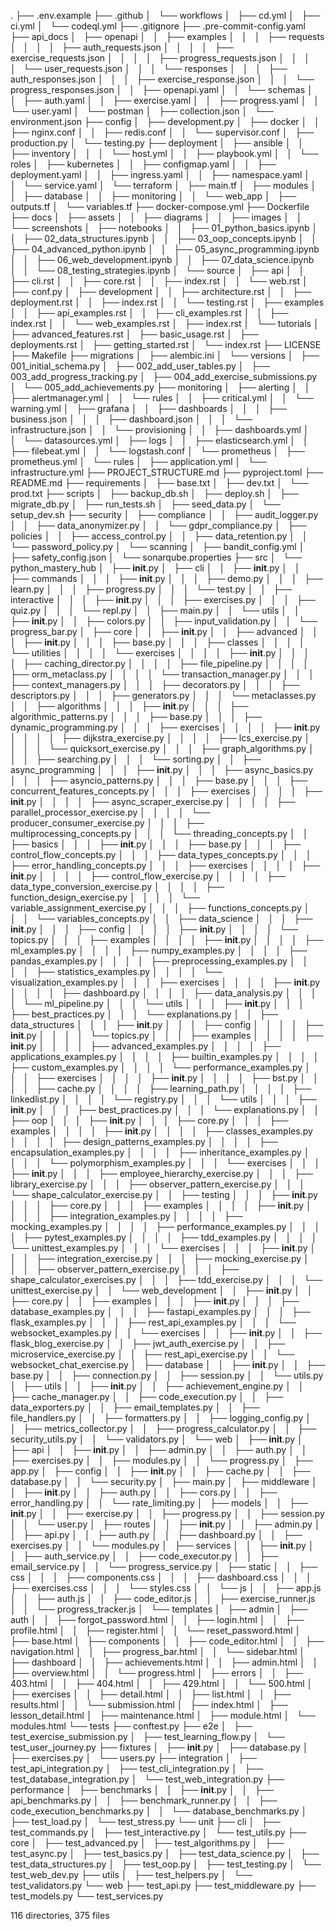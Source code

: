 .
├── .env.example
├── .github
│   └── workflows
│       ├── cd.yml
│       ├── ci.yml
│       └── codeql.yml
├── .gitignore
├── .pre-commit-config.yaml
├── api_docs
│   ├── openapi
│   │   ├── examples
│   │   │   ├── requests
│   │   │   │   ├── auth_requests.json
│   │   │   │   ├── exercise_requests.json
│   │   │   │   ├── progress_requests.json
│   │   │   │   └── user_requests.json
│   │   │   └── responses
│   │   │       ├── auth_responses.json
│   │   │       ├── exercise_response.json
│   │   │       └── progress_responses.json
│   │   ├── openapi.yaml
│   │   └── schemas
│   │       ├── auth.yaml
│   │       ├── exercise.yaml
│   │       ├── progress.yaml
│   │       └── user.yaml
│   └── postman
│       ├── collection.json
│       └── environment.json
├── config
│   ├── development.py
│   ├── docker
│   │   ├── nginx.conf
│   │   ├── redis.conf
│   │   └── supervisor.conf
│   ├── production.py
│   └── testing.py
├── deployment
│   ├── ansible
│   │   ├── inventory
│   │   │   └── host.yml
│   │   ├── playbook.yml
│   │   └── roles
│   ├── kubernetes
│   │   ├── configmap.yaml
│   │   ├── deployment.yaml
│   │   ├── ingress.yaml
│   │   ├── namespace.yaml
│   │   └── service.yaml
│   └── terraform
│       ├── main.tf
│       ├── modules
│       │   ├── database
│       │   ├── monitoring
│       │   └── web_app
│       ├── outputs.tf
│       └── variables.tf
├── docker-compose.yml
├── Dockerfile
├── docs
│   ├── assets
│   │   ├── diagrams
│   │   ├── images
│   │   └── screenshots
│   ├── notebooks
│   │   ├── 01_python_basics.ipynb
│   │   ├── 02_data_structures.ipynb
│   │   ├── 03_oop_concepts.ipynb
│   │   ├── 04_advanced_python.ipynb
│   │   ├── 05_async_programming.ipynb
│   │   ├── 06_web_development.ipynb
│   │   ├── 07_data_science.ipynb
│   │   └── 08_testing_strategies.ipynb
│   └── source
│       ├── api
│       │   ├── cli.rst
│       │   ├── core.rst
│       │   ├── index.rst
│       │   └── web.rst
│       ├── conf.py
│       ├── development
│       │   ├── architecture.rst
│       │   ├── deployment.rst
│       │   ├── index.rst
│       │   └── testing.rst
│       ├── examples
│       │   ├── api_examples.rst
│       │   ├── cli_examples.rst
│       │   ├── index.rst
│       │   └── web_examples.rst
│       ├── index.rst
│       └── tutorials
│           ├── advanced_features.rst
│           ├── basic_usage.rst
│           ├── deployments.rst
│           ├── getting_started.rst
│           └── index.rst
├── LICENSE
├── Makefile
├── migrations
│   ├── alembic.ini
│   └── versions
│       ├── 001_initial_schema.py
│       ├── 002_add_user_tables.py
│       ├── 003_add_progress_tracking.py
│       ├── 004_add_exercise_submissions.py
│       └── 005_add_achievements.py
├── monitoring
│   ├── alerting
│   │   ├── alertmanager.yml
│   │   └── rules
│   │       ├── critical.yml
│   │       └── warning.yml
│   ├── grafana
│   │   ├── dashboards
│   │   │   ├── business.json
│   │   │   ├── dashboard.json
│   │   │   └── infrastructure.json
│   │   └── provisioning
│   │       ├── dashboards.yml
│   │       └── datasources.yml
│   ├── logs
│   │   ├── elasticsearch.yml
│   │   ├── filebeat.yml
│   │   └── logstash.conf
│   └── prometheus
│       ├── prometheus.yml
│       └── rules
│           ├── application.yml
│           └── infrastructure.yml
├── PROJECT_STRUCTURE.md
├── pyproject.toml
├── README.md
├── requirements
│   ├── base.txt
│   ├── dev.txt
│   └── prod.txt
├── scripts
│   ├── backup_db.sh
│   ├── deploy.sh
│   ├── migrate_db.py
│   ├── run_tests.sh
│   ├── seed_data.py
│   └── setup_dev.sh
├── security
│   ├── compliance
│   │   ├── audit_logger.py
│   │   ├── data_anonymizer.py
│   │   └── gdpr_compliance.py
│   ├── policies
│   │   ├── access_control.py
│   │   ├── data_retention.py
│   │   └── password_policy.py
│   └── scanning
│       ├── bandit_config.yml
│       ├── safety_config.json
│       └── sonarqube.properties
├── src
│   └── python_mastery_hub
│       ├── __init__.py
│       ├── cli
│       │   ├── __init__.py
│       │   ├── commands
│       │   │   ├── __init__.py
│       │   │   ├── demo.py
│       │   │   ├── learn.py
│       │   │   ├── progress.py
│       │   │   └── test.py
│       │   ├── interactive
│       │   │   ├── __init__.py
│       │   │   ├── exercises.py
│       │   │   ├── quiz.py
│       │   │   └── repl.py
│       │   ├── main.py
│       │   └── utils
│       │       ├── __init__.py
│       │       ├── colors.py
│       │       ├── input_validation.py
│       │       └── progress_bar.py
│       ├── core
│       │   ├── __init__.py
│       │   ├── advanced
│       │   │   ├── __init__.py
│       │   │   ├── base.py
│       │   │   ├── classes
│       │   │   │   └── utilities
│       │   │   │       └── exercises
│       │   │   │           ├── __init__.py
│       │   │   │           ├── caching_director.py
│       │   │   │           ├── file_pipeline.py
│       │   │   │           ├── orm_metaclass.py
│       │   │   │           └── transaction_manager.py
│       │   │   ├── context_managers.py
│       │   │   ├── decorators.py
│       │   │   ├── descriptors.py
│       │   │   ├── generators.py
│       │   │   └── metaclasses.py
│       │   ├── algorithms
│       │   │   ├── __init__.py
│       │   │   ├── algorithmic_patterns.py
│       │   │   ├── base.py
│       │   │   ├── dynamic_programming.py
│       │   │   ├── exercises
│       │   │   │   ├── __init__.py
│       │   │   │   ├── dijkstra_exercise.py
│       │   │   │   ├── lcs_exercise.py
│       │   │   │   └── quicksort_exercise.py
│       │   │   ├── graph_algorithms.py
│       │   │   ├── searching.py
│       │   │   └── sorting.py
│       │   ├── async_programming
│       │   │   ├── __init__.py
│       │   │   ├── async_basics.py
│       │   │   ├── asyncio_patterns.py
│       │   │   ├── base.py
│       │   │   ├── concurrent_features_concepts.py
│       │   │   ├── exercises
│       │   │   │   ├── __init__.py
│       │   │   │   ├── async_scraper_exercise.py
│       │   │   │   ├── parallel_processor_exercise.py
│       │   │   │   └── producer_consumer_exercise.py
│       │   │   ├── multiprocessing_concepts.py
│       │   │   └── threading_concepts.py
│       │   ├── basics
│       │   │   ├── __init__.py
│       │   │   ├── base.py
│       │   │   ├── control_flow_concepts.py
│       │   │   ├── data_types_concepts.py
│       │   │   ├── error_handling_concepts.py
│       │   │   ├── exercises
│       │   │   │   ├── __init__.py
│       │   │   │   ├── control_flow_exercise.py
│       │   │   │   ├── data_type_conversion_exercise.py
│       │   │   │   ├── function_design_exercise.py
│       │   │   │   └── variable_assignment_exercise.py
│       │   │   ├── functions_concepts.py
│       │   │   └── variables_concepts.py
│       │   ├── data_science
│       │   │   ├── __init__.py
│       │   │   ├── config
│       │   │   │   ├── __init__.py
│       │   │   │   └── topics.py
│       │   │   ├── examples
│       │   │   │   ├── __init__.py
│       │   │   │   ├── ml_examples.py
│       │   │   │   ├── numpy_examples.py
│       │   │   │   ├── pandas_examples.py
│       │   │   │   ├── preprocessing_examples.py
│       │   │   │   ├── statistics_examples.py
│       │   │   │   └── visualization_examples.py
│       │   │   ├── exercises
│       │   │   │   ├── __init__.py
│       │   │   │   ├── dashboard.py
│       │   │   │   ├── data_analysis.py
│       │   │   │   └── ml_pipeline.py
│       │   │   └── utils
│       │   │       ├── __init__.py
│       │   │       ├── best_practices.py
│       │   │       └── explanations.py
│       │   ├── data_structures
│       │   │   ├── __init__.py
│       │   │   ├── config
│       │   │   │   ├── __init__.py
│       │   │   │   └── topics.py
│       │   │   ├── examples
│       │   │   │   ├── __init__.py
│       │   │   │   ├── advanced_examples.py
│       │   │   │   ├── applications_examples.py
│       │   │   │   ├── builtin_examples.py
│       │   │   │   ├── custom_examples.py
│       │   │   │   └── performance_examples.py
│       │   │   ├── exercises
│       │   │   │   ├── __init__.py
│       │   │   │   ├── bst.py
│       │   │   │   ├── cache.py
│       │   │   │   ├── learning_path.py
│       │   │   │   ├── linkedlist.py
│       │   │   │   └── registry.py
│       │   │   └── utils
│       │   │       ├── __init__.py
│       │   │       ├── best_practices.py
│       │   │       └── explanations.py
│       │   ├── oop
│       │   │   ├── __init__.py
│       │   │   ├── core.py
│       │   │   ├── examples
│       │   │   │   ├── __init__.py
│       │   │   │   ├── classes_examples.py
│       │   │   │   ├── design_patterns_examples.py
│       │   │   │   ├── encapsulation_examples.py
│       │   │   │   ├── inheritance_examples.py
│       │   │   │   └── polymorphism_examples.py
│       │   │   └── exercises
│       │   │       ├── __init__.py
│       │   │       ├── employee_hierarchy_exercise.py
│       │   │       ├── library_exercise.py
│       │   │       ├── observer_pattern_exercise.py
│       │   │       └── shape_calculator_exercise.py
│       │   ├── testing
│       │   │   ├── __init__.py
│       │   │   ├── core.py
│       │   │   ├── examples
│       │   │   │   ├── __init__.py
│       │   │   │   ├── integration_examples.py
│       │   │   │   ├── mocking_examples.py
│       │   │   │   ├── performance_examples.py
│       │   │   │   ├── pytest_examples.py
│       │   │   │   ├── tdd_examples.py
│       │   │   │   └── unittest_examples.py
│       │   │   └── exercises
│       │   │       ├── __init__.py
│       │   │       ├── integration_exercise.py
│       │   │       ├── mocking_exercise.py
│       │   │       ├── observer_pattern_exercise.py
│       │   │       ├── shape_calculator_exercises.py
│       │   │       ├── tdd_exercise.py
│       │   │       └── unittest_exercise.py
│       │   └── web_development
│       │       ├── __init__.py
│       │       ├── core.py
│       │       ├── examples
│       │       │   ├── __init__.py
│       │       │   ├── database_examples.py
│       │       │   ├── fastapi_examples.py
│       │       │   ├── flask_examples.py
│       │       │   ├── rest_api_examples.py
│       │       │   └── websocket_examples.py
│       │       └── exercises
│       │           ├── __init__.py
│       │           ├── flask_blog_exercise.py
│       │           ├── jwt_auth_exercise.py
│       │           ├── microservice_exercise.py
│       │           ├── rest_api_exercise.py
│       │           └── websocket_chat_exercise.py
│       ├── database
│       │   ├── __init__.py
│       │   ├── base.py
│       │   ├── connection.py
│       │   ├── session.py
│       │   └── utils.py
│       ├── utils
│       │   ├── __init__.py
│       │   ├── achievement_engine.py
│       │   ├── cache_manager.py
│       │   ├── code_execution.py
│       │   ├── data_exporters.py
│       │   ├── email_templates.py
│       │   ├── file_handlers.py
│       │   ├── formatters.py
│       │   ├── logging_config.py
│       │   ├── metrics_collector.py
│       │   ├── progress_calculator.py
│       │   ├── security_utils.py
│       │   └── validators.py
│       └── web
│           ├── __init__.py
│           ├── api
│           │   ├── __init__.py
│           │   ├── admin.py
│           │   ├── auth.py
│           │   ├── exercises.py
│           │   ├── modules.py
│           │   └── progress.py
│           ├── app.py
│           ├── config
│           │   ├── __init__.py
│           │   ├── cache.py
│           │   ├── database.py
│           │   └── security.py
│           ├── main.py
│           ├── middleware
│           │   ├── __init__.py
│           │   ├── auth.py
│           │   ├── cors.py
│           │   ├── error_handling.py
│           │   └── rate_limiting.py
│           ├── models
│           │   ├── __init__.py
│           │   ├── exercise.py
│           │   ├── progress.py
│           │   ├── session.py
│           │   └── user.py
│           ├── routes
│           │   ├── __init__.py
│           │   ├── admin.py
│           │   ├── api.py
│           │   ├── auth.py
│           │   ├── dashboard.py
│           │   ├── exercises.py
│           │   └── modules.py
│           ├── services
│           │   ├── __init__.py
│           │   ├── auth_service.py
│           │   ├── code_executor.py
│           │   ├── email_service.py
│           │   └── progress_service.py
│           ├── static
│           │   ├── css
│           │   │   ├── components.css
│           │   │   ├── dashboard.css
│           │   │   ├── exercises.css
│           │   │   └── styles.css
│           │   └── js
│           │       ├── app.js
│           │       ├── auth.js
│           │       ├── code_editor.js
│           │       ├── exercise_runner.js
│           │       └── progress_tracker.js
│           └── templates
│               ├── admin
│               ├── auth
│               │   ├── forgot_password.html
│               │   ├── login.html
│               │   ├── profile.html
│               │   ├── register.html
│               │   └── reset_password.html
│               ├── base.html
│               ├── components
│               │   ├── code_editor.html
│               │   ├── navigation.html
│               │   ├── progress_bar.html
│               │   └── sidebar.html
│               ├── dashboard
│               │   ├── achievements.html
│               │   ├── admin.html
│               │   ├── overview.html
│               │   └── progress.html
│               ├── errors
│               │   ├── 403.html
│               │   ├── 404.html
│               │   ├── 429.html
│               │   └── 500.html
│               ├── exercises
│               │   ├── detail.html
│               │   ├── list.html
│               │   ├── results.html
│               │   └── submission.html
│               ├── index.html
│               ├── lesson_detail.html
│               ├── maintenance.html
│               ├── module.html
│               └── modules.html
└── tests
    ├── conftest.py
    ├── e2e
    │   ├── test_exercise_submission.py
    │   ├── test_learning_flow.py
    │   └── test_user_journey.py
    ├── fixtures
    │   ├── __init__.py
    │   ├── database.py
    │   ├── exercises.py
    │   └── users.py
    ├── integration
    │   ├── test_api_integration.py
    │   ├── test_cli_integration.py
    │   ├── test_database_integration.py
    │   └── test_web_integration.py
    ├── performance
    │   ├── benchmarks
    │   │   ├── __init__.py
    │   │   ├── api_benchmarks.py
    │   │   ├── benchmark_runner.py
    │   │   ├── code_execution_benchmarks.py
    │   │   └── database_benchmarks.py
    │   ├── test_load.py
    │   └── test_stress.py
    └── unit
        ├── cli
        │   ├── test_commands.py
        │   ├── test_interactive.py
        │   └── test_utils.py
        ├── core
        │   ├── test_advanced.py
        │   ├── test_algorithms.py
        │   ├── test_async.py
        │   ├── test_basics.py
        │   ├── test_data_science.py
        │   ├── test_data_structures.py
        │   ├── test_oop.py
        │   ├── test_testing.py
        │   └── test_web_dev.py
        ├── utils
        │   ├── test_helpers.py
        │   └── test_validators.py
        └── web
            ├── test_api.py
            ├── test_middleware.py
            ├── test_models.py
            └── test_services.py

116 directories, 375 files
